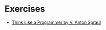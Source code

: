 # Exercises
* [Think Like a Programmer by V. Anton Spraul](https://lanac.github.io/think-like-a-programmer-book/)
